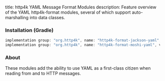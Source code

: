 title: http4k YAML Message Format Modules
description: Feature overview of the YAML http4k-format modules, several of which support auto-marshalling into data classes.

### Installation (Gradle)

```groovy
implementation group: "org.http4k", name: "http4k-format-jackson-yaml", version: "4.40.0.0"
implementation group: "org.http4k", name: "http4k-format-moshi-yaml", version: "4.40.0.0"
```

### About
These modules add the ability to use YAML as a first-class citizen when reading from and to HTTP messages. 

[http4k]: https://http4k.org
